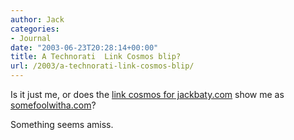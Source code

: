 ```yaml
---
author: Jack
categories:
- Journal
date: "2003-06-23T20:28:14+00:00"
title: A Technorati  Link Cosmos blip?
url: /2003/a-technorati-link-cosmos-blip/
---
```


Is it just me, or does the [link cosmos for jackbaty.com][1] show me as [somefoolwitha.com][2]?

Something seems amiss.

 [1]: //www.technorati.com/cosmos/links.html?rank=&url=http%3A%2F%2Fwww.jackbaty.com%2F&sub=Get
 [2]: //www.somefoolwitha.com"